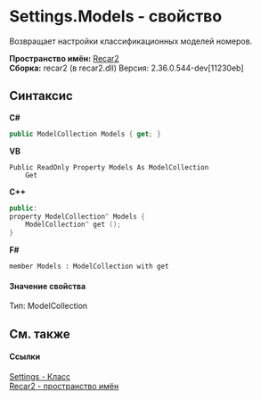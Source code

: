 # Settings.Models - свойство
 

Возвращает настройки классификационных моделей номеров.

**Пространство имён:**&nbsp;<a href="0dd0c505-07fc-c3e8-128c-d1a0701f2a29">Recar2</a><br />**Сборка:**&nbsp;recar2 (в recar2.dll) Версия: 2.36.0.544-dev[11230eb]

## Синтаксис

**C#**<br />
``` C#
public ModelCollection Models { get; }
```

**VB**<br />
``` VB
Public ReadOnly Property Models As ModelCollection
	Get
```

**C++**<br />
``` C++
public:
property ModelCollection^ Models {
	ModelCollection^ get ();
}
```

**F#**<br />
``` F#
member Models : ModelCollection with get

```


#### Значение свойства
Тип:&nbsp;ModelCollection

## См. также


#### Ссылки
<a href="724ba2bd-56df-8c51-8ab8-4848297280db">Settings - Класс</a><br /><a href="0dd0c505-07fc-c3e8-128c-d1a0701f2a29">Recar2 - пространство имён</a><br />